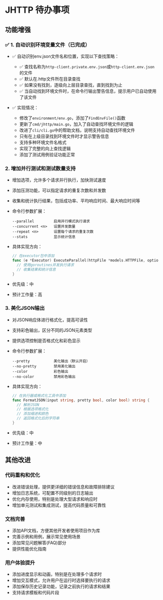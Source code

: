 # JHTTP 待办事项

## 功能增强

### ✅ 1. 自动识别环境变量文件（已完成）

- ✅ 自动识别env.json文件名和位置，实现以下查找策略：
  - ✅ 查找名称为`http-client.private.env.json`或`http-client.env.json`的文件
  - ✅ 默认在.http文件所在目录查找
  - ✅ 如果没有找到，逐级向上层目录查找，直到找到为止
  - ✅ 当自动找到环境文件时，在命令行输出警告信息，提示用户已自动使用了该文件
  
- ✅ 实现情况：
  - 修改了`environment/env.go`，添加了`FindEnvFile()`函数
  - 更新了`cmd/jhttp/main.go`，加入了自动查找环境文件的逻辑
  - 改进了`cli/cli.go`中的帮助文档，说明支持自动查找环境文件
  - 只有在上级目录找到环境文件时才显示警告信息
  - 支持多种环境文件名格式
  - 实现了完整的向上查找逻辑
  - 添加了测试用例验证功能正常

### 2. 增加并行测试和测试数量支持

- 增加选项，允许多个请求并行执行，加快测试速度
- 添加压测功能，可以指定请求的重复次数和并发数
- 收集和统计执行结果，包括成功率、平均响应时间、最大响应时间等

- 命令行参数扩展：
  ```
  --parallel         启用并行模式执行请求
  --concurrent <n>   设置并发数量
  --repeat <n>       设置每个请求的重复次数
  --stats            显示统计信息
  ```

- 具体实现方向：
  ```go
  // 在executor包中添加
  func (e *Executor) ExecuteParallel(httpFile *models.HTTPFile, options ParallelOptions) ([]*models.HTTPResponse, *models.Statistics, error) {
    // 使用goroutines并发执行请求
    // 收集结果和统计信息
  }
  ```

- 优先级：中
- 预计工作量：高

### 3. 美化JSON输出

- 对JSON响应体进行格式化，提高可读性
- 支持彩色输出，区分不同的JSON元素类型
- 提供选项控制是否格式化和彩色显示

- 命令行参数扩展：
  ```
  --pretty           美化输出（默认开启）
  --no-pretty        禁用美化输出
  --color            彩色输出
  --no-color         禁用彩色输出
  ```

- 具体实现方向：
  ```go
  // 在执行器或格式化工具中添加
  func FormatJSON(input string, pretty bool, color bool) string {
    // 解析JSON
    // 根据选项格式化
    // 添加缩进和颜色
    // 返回格式化后的字符串
  }
  ```

- 优先级：中
- 预计工作量：中

## 其他改进

### 代码重构和优化

- 改进错误处理，提供更详细的错误信息和故障排除建议
- 增加日志系统，可配置不同级别的日志输出
- 优化内存使用，特别是处理大型请求和响应时
- 增加单元测试和集成测试，提高代码质量和可靠性

### 文档完善

- 添加API文档，方便其他开发者使用项目作为库
- 完善示例和用例，展示常见使用场景
- 添加常见问题解答(FAQ)部分
- 提供性能优化指南

### 用户体验提升

- 添加进度显示和动画，特别是在处理多个请求时
- 增加交互模式，允许用户在运行时选择要执行的请求
- 添加保存历史记录功能，记录之前执行的请求和结果
- 支持请求模板和代码片段 